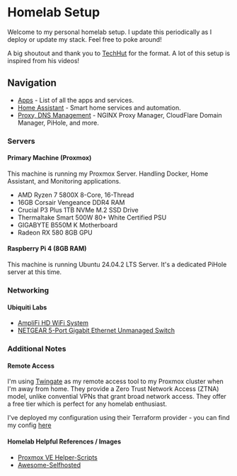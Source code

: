 # Homelab Setup

Welcome to my personal homelab setup. I update this periodically as I deploy or update my stack. Feel free to poke around!

A big shoutout and thank you to [TechHut](https://www.youtube.com/@TechHut) for the format. A lot of this setup is inspired from his videos!

## Navigation

- [Apps](https://github.com/DmitriyRogo/homelab/tree/main/apps) - List of all the apps and services.
- [Home Assistant](https://github.com/DmitriyRogo/homelab/tree/main/homeassistant) - Smart home services and automation.
- [Proxy, DNS Management](https://github.com/DmitriyRogo/homelab/tree/main/proxy) - NGINX Proxy Manager, CloudFlare Domain Manager, PiHole, and more.

### Servers

#### Primary Machine (Proxmox)

This machine is running my Proxmox Server. Handling Docker, Home Assistant, and Monitoring applications.

- AMD Ryzen 7 5800X 8-Core, 16-Thread
- 16GB Corsair Vengeance DDR4 RAM
- Crucial P3 Plus 1TB NVMe M.2 SSD Drive
- Thermaltake Smart 500W 80+ White Certified PSU
- GIGABYTE B550M K Motherboard
- Radeon RX 580 8GB GPU

#### Raspberry Pi 4 (8GB RAM)

This machine is running Ubuntu 24.04.2 LTS Server. It's a dedicated PiHole server at this time.

### Networking

#### Ubiquiti Labs

- [AmpliFi HD WiFi System](https://a.co/d/09a9fPE)
- [NETGEAR 5-Port Gigabit Ethernet Unmanaged Switch](https://a.co/d/1zVNvw5)

### Additional Notes

#### Remote Access

I'm using [Twingate](https://www.twingate.com/) as my remote access tool to my Proxmox cluster when I'm away from home. They provide a Zero Trust Network Access (ZTNA) model, unlike convential VPNs that grant broad network access. They offer a free tier which is perfect for any homelab enthusiast.

I've deployed my configuration using their Terraform provider - you can find my config [here](https://github.com/DmitriyRogo/homelab/tree/main/twingate)

#### Homelab Helpful References / Images

- [Proxmox VE Helper-Scripts](https://tteck.github.io/Proxmox/)
- [Awesome-Selfhosted](https://github.com/awesome-selfhosted/awesome-selfhosted)

